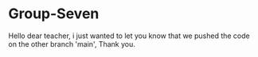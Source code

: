 # Group-Seven

Hello dear teacher, i just wanted to let you know that we pushed the code on the other branch 'main', Thank you.
